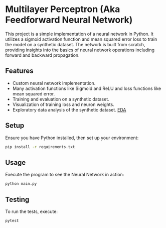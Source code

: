 # Multilayer Perceptron (Aka Feedforward Neural Network)

This project is a simple implementation of a neural network in Python. It utilizes a sigmoid activation function and mean squared error loss to train the model on a synthetic dataset. The network is built from scratch, providing insights into the basics of neural network operations including forward and backward propagation.

## Features
- Custom neural network implementation.
- Many activation functions like Sigmoid and ReLU and loss functions like mean squared error.
- Training and evaluation on a synthetic dataset.
- Visualization of training loss and neuron weights.
- Exploratory data analysis of the synthetic dataset. [EDA](src/eda.ipynb)

## Setup
Ensure you have Python installed, then set up your environment:
```bash	
pip install -r requirements.txt
```

## Usage
Execute the program to see the Neural Network in action:
```bash
python main.py
```

## Testing
To run the tests, execute:
```bash
pytest
```